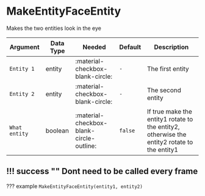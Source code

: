 # MakeEntityFaceEntity
Makes the two entities look in the eye

| Argument              | Data Type                            | Needed                    | Default         | Description
| ----------------------| ------------------------------------ | ------------------------- |-----------------|-------------
| `Entity 1`                | entity | :material-checkbox-blank-circle: | `-` | The first entity
| `Entity 2`                | entity | :material-checkbox-blank-circle: | `-` | The second entity
| `What entity`                | boolean | :material-checkbox-blank-circle-outline: | `false` | If true make the entity1 rotate to the entity2, otherwise the entity2 rotate to the entity1

!!! success ""
    Dont need to be called every frame
---
??? example
    ```
    MakeEntityFaceEntity(entity1, entity2)
    ```